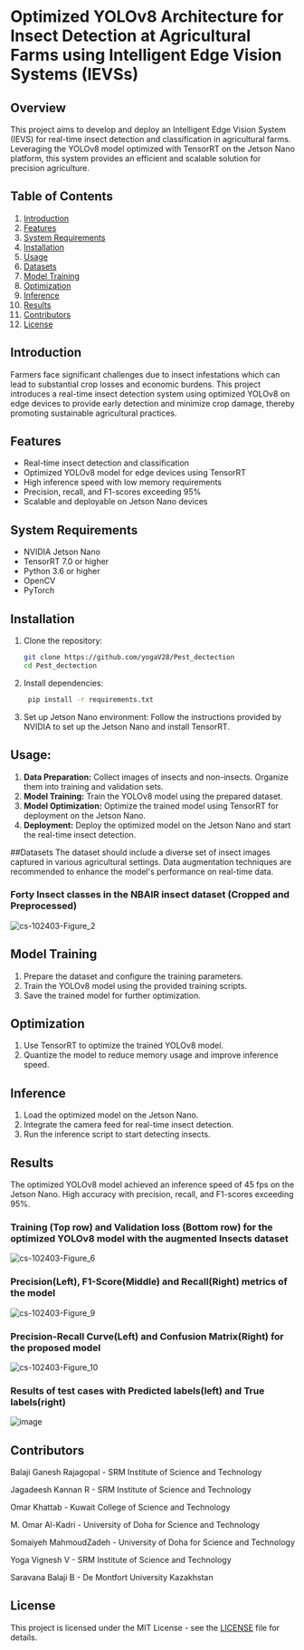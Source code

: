 # Optimized YOLOv8 Architecture for Insect Detection at Agricultural Farms using Intelligent Edge Vision Systems (IEVSs)

## Overview

This project aims to develop and deploy an Intelligent Edge Vision System (IEVS) for real-time insect detection and classification in agricultural farms. Leveraging the YOLOv8 model optimized with TensorRT on the Jetson Nano platform, this system provides an efficient and scalable solution for precision agriculture.

## Table of Contents
1. [Introduction](#introduction)
2. [Features](#features)
3. [System Requirements](#system-requirements)
4. [Installation](#installation)
5. [Usage](#usage)
6. [Datasets](#datasets)
7. [Model Training](#model-training)
8. [Optimization](#optimization)
9. [Inference](#inference)
10. [Results](#results)
11. [Contributors](#contributors)
12. [License](#license)

## Introduction
Farmers face significant challenges due to insect infestations which can lead to substantial crop losses and economic burdens. This project introduces a real-time insect detection system using optimized YOLOv8 on edge devices to provide early detection and minimize crop damage, thereby promoting sustainable agricultural practices.

## Features
- Real-time insect detection and classification
- Optimized YOLOv8 model for edge devices using TensorRT
- High inference speed with low memory requirements
- Precision, recall, and F1-scores exceeding 95%
- Scalable and deployable on Jetson Nano devices

## System Requirements
- NVIDIA Jetson Nano
- TensorRT 7.0 or higher
- Python 3.6 or higher
- OpenCV
- PyTorch

## Installation
1. Clone the repository:
   ```bash
   git clone https://github.com/yogaV28/Pest_dectection
   cd Pest_dectection
   ```
2. Install dependencies:
   ```bash
    pip install -r requirements.txt
   ```
4. Set up Jetson Nano environment:
   Follow the instructions provided by NVIDIA to set up the Jetson Nano and install TensorRT.

## Usage:
1. **Data Preparation:** Collect images of insects and non-insects. Organize them into training and validation sets.
2. **Model Training:** Train the YOLOv8 model using the prepared dataset.
3. **Model Optimization:** Optimize the trained model using TensorRT for deployment on the Jetson Nano.
4. **Deployment:** Deploy the optimized model on the Jetson Nano and start the real-time insect detection.

##Datasets
The dataset should include a diverse set of insect images captured in various agricultural settings. Data augmentation techniques are recommended to enhance the model's performance on real-time data.
### Forty Insect classes in the NBAIR insect dataset (Cropped and Preprocessed)
![cs-102403-Figure_2](https://github.com/yogaV28/Pest_dectection/assets/121656366/290bf37f-9c47-4c43-a54c-fd0b3267d0f1)


## Model Training
1. Prepare the dataset and configure the training parameters.
2. Train the YOLOv8 model using the provided training scripts.
3. Save the trained model for further optimization.

## Optimization
1. Use TensorRT to optimize the trained YOLOv8 model.
2. Quantize the model to reduce memory usage and improve inference speed.
   
## Inference
1. Load the optimized model on the Jetson Nano.
2. Integrate the camera feed for real-time insect detection.
3. Run the inference script to start detecting insects.

## Results
The optimized YOLOv8 model achieved an inference speed of 45 fps on the Jetson Nano.
High accuracy with precision, recall, and F1-scores exceeding 95%.

### Training (Top row) and Validation loss (Bottom row) for the optimized YOLOv8 model with the augmented Insects dataset
![cs-102403-Figure_6](https://github.com/yogaV28/Pest_dectection/assets/121656366/af4574ac-d2a3-44dd-b3d2-ce162df023fa)
### Precision(Left), F1-Score(Middle) and Recall(Right) metrics of the model
![cs-102403-Figure_9](https://github.com/yogaV28/Pest_dectection/assets/121656366/8d627d3c-d40c-4402-af06-ab89fbdfcd1c)
### Precision-Recall Curve(Left) and Confusion Matrix(Right) for the proposed model
![cs-102403-Figure_10](https://github.com/yogaV28/Pest_dectection/assets/121656366/4cb21f01-2283-468f-bfbc-cc4f8e817410)
### Results of test cases with Predicted labels(left) and True labels(right)
![image](https://github.com/yogaV28/Pest_dectection/assets/121656366/a26d93ab-ab47-4a05-a688-56562e1a6a11)


## Contributors
Balaji Ganesh Rajagopal - SRM Institute of Science and Technology

Jagadeesh Kannan R - SRM Institute of Science and Technology

Omar Khattab - Kuwait College of Science and Technology

M. Omar Al-Kadri - University of Doha for Science and Technology

Somaiyeh MahmoudZadeh - University of Doha for Science and Technology

Yoga Vignesh V - SRM Institute of Science and Technology

Saravana Balaji B - De Montfort University Kazakhstan

## License
This project is licensed under the MIT License - see the [LICENSE](LICENSE) file for details.
